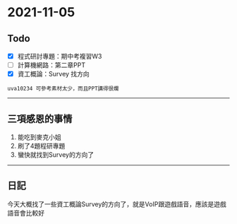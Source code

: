 # 2021-11-05
## Todo
- [x] 程式研討專題：期中考複習W3
- [ ] 計算機網路：第二章PPT
- [x] 資工概論：Survey 找方向

`uva10234 可參考素材太少，而且PPT講得很爛`

---
## 三項感恩的事情
1. 能吃到麥克小姐
2. 刷了4題程研專題
3. 蠻快就找到Survey的方向了

---
## 日記
今天大概找了一些資工概論Survey的方向了，就是VoIP跟遊戲語音，應該是遊戲語音會比較好